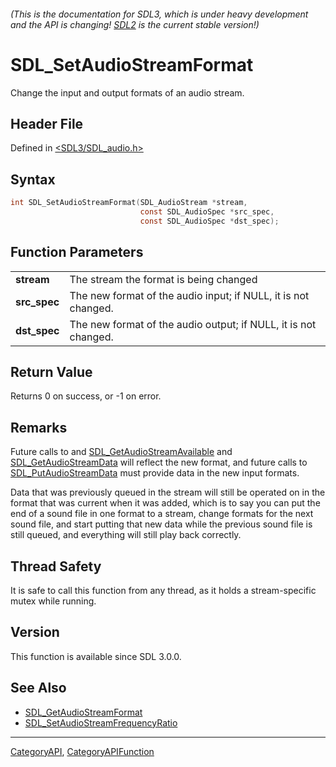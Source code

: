 ###### (This is the documentation for SDL3, which is under heavy development and the API is changing! [SDL2](https://wiki.libsdl.org/SDL2/) is the current stable version!)
# SDL_SetAudioStreamFormat

Change the input and output formats of an audio stream.

## Header File

Defined in [<SDL3/SDL_audio.h>](https://github.com/libsdl-org/SDL/blob/main/include/SDL3/SDL_audio.h)

## Syntax

```c
int SDL_SetAudioStreamFormat(SDL_AudioStream *stream,
                             const SDL_AudioSpec *src_spec,
                             const SDL_AudioSpec *dst_spec);

```

## Function Parameters

|                  |                                                                 |
| ---------------- | --------------------------------------------------------------- |
| **stream**       | The stream the format is being changed                          |
| **src_spec**     | The new format of the audio input; if NULL, it is not changed.  |
| **dst_spec**     | The new format of the audio output; if NULL, it is not changed. |

## Return Value

Returns 0 on success, or -1 on error.

## Remarks

Future calls to and
[SDL_GetAudioStreamAvailable](SDL_GetAudioStreamAvailable) and
[SDL_GetAudioStreamData](SDL_GetAudioStreamData) will reflect the new
format, and future calls to
[SDL_PutAudioStreamData](SDL_PutAudioStreamData) must provide data in the
new input formats.

Data that was previously queued in the stream will still be operated on in
the format that was current when it was added, which is to say you can put
the end of a sound file in one format to a stream, change formats for the
next sound file, and start putting that new data while the previous sound
file is still queued, and everything will still play back correctly.

## Thread Safety

It is safe to call this function from any thread, as it holds a
stream-specific mutex while running.

## Version

This function is available since SDL 3.0.0.

## See Also

* [SDL_GetAudioStreamFormat](SDL_GetAudioStreamFormat)
* [SDL_SetAudioStreamFrequencyRatio](SDL_SetAudioStreamFrequencyRatio)

----
[CategoryAPI](CategoryAPI), [CategoryAPIFunction](CategoryAPIFunction)

